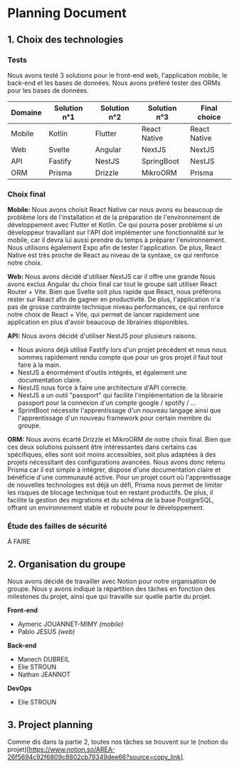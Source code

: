 # Planning Document

## 1. Choix des technologies

### Tests

Nous avons testé 3 solutions pour le front-end web, l'application mobile, le back-end et les bases de données. 
Nous avons préféré tester des ORMs pour les bases de données.

| Domaine | Solution n°1 | Solution n°2 | Solution n°3 | Final choice |
|---------|--------------|--------------|--------------|--------------|
| Mobile  | Kotlin       | Flutter      | React Native | React Native |
| Web     | Svelte       | Angular      | NextJS       | NextJS       |
| API     | Fastify      | NestJS       | SpringBoot   | NestJS       |
| ORM     | Prisma       | Drizzle      | MikroORM     | Prisma       |

### Choix final

**Mobile:**
Nous avons choisit React Native car nous avons eu beaucoup de problème lors de l'installation et de la préparation de l'environnement de développement avec Flutter et Kotlin.
Ce qui pourra poser problème si un développeur travaillant sur l'API doit implémenter une fonctionnalité sur le mobile, car il devra lui aussi prendre du temps à préparer l'environnement. 
Nous utilisons également Expo afin de tester l'application. De plus, React Native est très proche de React au niveau de la syntaxe, ce qui renforce notre choix.

**Web:**
Nous avons décidé d'utiliser NextJS car il offre une grande
Nous avons exclus Angular du choix final car tout le groupe sait utiliser React Router + Vite.
Bien que Svelte soit plus rapide que React, nous préférons rester sur React afin de gagner en productivité.
De plus, l'application n'a pas de grosse contrainte technique niveau performances, ce qui renforce notre choix de React + Vite, qui permet de lancer rapidement une application
en plus d'avoir beaucoup de librairies disponibles.

**API:**
Nous avons décidé d'utiliser NestJS pour plusieurs raisons.
- Nous avions déjà utilisé Fastify lors d'un projet précédent et nous nous sommes rapidement rendu compte que pour un gros projet il faut tout faire à la main.
- NestJS a énormément d'outils intégrés, et également une documentation claire.
- NestJS nous force à faire une architecture d'API correcte.
- NestJS a un outil "passport" qui facilite l'implémentation de la librairie passport pour la connexion d'un compte google / spotify / ...
- SprintBoot nécessite l'apprentissage d'un nouveau langage ainsi que l'apprentissage d'un nouveau framework pour certain membre du groupe.

**ORM:**
Nous avons écarté Drizzle et MikroORM de notre choix final. Bien que ces deux solutions puissent être intéressantes dans certains cas spécifiques, elles sont soit moins accessibles, soit plus adaptées à des projets nécessitant des configurations avancées.
Nous avons donc retenu Prisma car il est simple à intégrer, dispose d'une documentation claire et bénéficie d'une communauté active. Pour un projet court où l'apprentissage de nouvelles technologies est déjà un défi, Prisma nous permet de limiter les risques de blocage technique tout en restant productifs. De plus, il facilite la gestion des migrations et du schéma de la base PostgreSQL, offrant un environnement stable et robuste pour le développement.

### Étude des failles de sécurité

À FAIRE

## 2. Organisation du groupe

Nous avons décidé de travailler avec Notion pour notre organisation de groupe. Nous y avons indiqué la répartition des tâches en fonction des milestones du projet, ainsi que qui travaille sur quelle partie du projet.

**Front-end**
- Aymeric JOUANNET-MIMY *(mobile)*
- Pablo JESUS *(web)*

**Back-end**
- Manech DUBREIL
- Elie STROUN
- Nathan JEANNOT

**DevOps**
- Elie STROUN

## 3. Project planning

Comme dis dans la partie 2, toutes nos tâches se trouvent sur le (notion du projet)[https://www.notion.so/AREA-26f5694c92f6809c8802cb79349dee66?source=copy_link].
